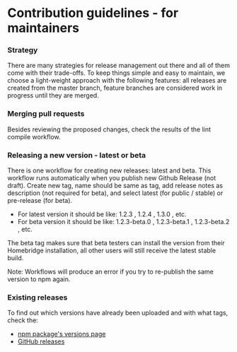 # Contribution guidelines - for maintainers

### Strategy
There are many strategies for release management out there and all of them come with their trade-offs. To keep things simple and easy to maintain, we choose a light-weight approach with the following features: all releases are created from the master branch, feature branches are considered work in progress until they are merged.

### Merging pull requests
Besides reviewing the proposed changes, check the results of the lint compile workflow. 

### Releasing a new version - latest or beta

There is one workflow for creating new releases: latest and beta. This workflow runs automatically when you publish new Github Release (not draft). Create new tag, name should be same as tag, add release notes as description (not required for beta), and select latest (for public / stable) or pre-release (for beta).

- For latest version it should be like: 1.2.3 , 1.2.4 , 1.3.0 , etc.
- For beta version it should be like: 1.2.3-beta.0 , 1.2.3-beta.1 , 1.2.3-beta.2 , etc.

The beta tag makes sure that beta testers can install the version from their Homebridge installation, all other users will still receive the latest stable build.

Note: Workflows will produce an error if you try to re-publish the same version to npm again.

### Existing releases
To find out which versions have already been uploaded and with what tags, check the:
- [npm package's versions page](https://www.npmjs.com/package/homebridge-panasonic-ac-platform?activeTab=versions)
- [GitHub releases](https://github.com/homebridge-panasonic-ac-platform/homebridge-panasonic-ac-platform/releases)
